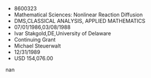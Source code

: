 
* 8600323
* Mathematical Sciences: Nonlinear Reaction Diffusion
* DMS,CLASSICAL ANALYSIS, APPLIED MATHEMATICS
* 07/01/1986,03/08/1988
* Ivar Stakgold,DE,University of Delaware
* Continuing Grant
* Michael Steuerwalt
* 12/31/1989
* USD 154,076.00

nan
